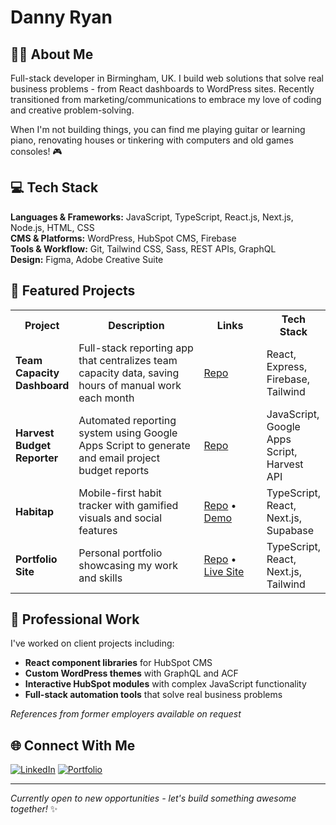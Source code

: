 # Danny Ryan
## 🧙‍♂️ About Me

Full-stack developer in Birmingham, UK. I build web solutions that solve real business problems - from React dashboards to WordPress sites. Recently transitioned from marketing/communications to embrace my love of coding and creative problem-solving.

When I'm not building things, you can find me playing guitar or learning piano, renovating houses or tinkering with computers and old games consoles! 🎮

## 💻 Tech Stack

**Languages & Frameworks:** JavaScript, TypeScript, React.js, Next.js, Node.js, HTML, CSS  
**CMS & Platforms:** WordPress, HubSpot CMS, Firebase  
**Tools & Workflow:** Git, Tailwind CSS, Sass, REST APIs, GraphQL  
**Design:** Figma, Adobe Creative Suite  

## 🚀 Featured Projects

<table>
  <tr>
    <th width="20%">Project</th>
    <th width="40%">Description</th>
    <th width="20%">Links</th>
    <th width="20%">Tech Stack</th>
  </tr>
  <tr>
    <td><strong>Team Capacity Dashboard</strong></td>
    <td>Full-stack reporting app that centralizes team capacity data, saving hours of manual work each month</td>
    <td><a href="https://github.com/dannykryan/team-capacity-reporting-dashboard">Repo</a></td>
    <td>React, Express, Firebase, Tailwind</td>
  </tr>
  <tr>
    <td><strong>Harvest Budget Reporter</strong></td>
    <td>Automated reporting system using Google Apps Script to generate and email project budget reports</td>
    <td><a href="https://github.com/dannykryan/harvest-budget-report">Repo</a></td>
    <td>JavaScript, Google Apps Script, Harvest API</td>
  </tr>
  <tr>
    <td><strong>Habitap</strong></td>
    <td>Mobile-first habit tracker with gamified visuals and social features</td>
    <td><a href="https://github.com/dannykryan/habitap">Repo</a> • <a href="https://habitap.vercel.app/">Demo</a></td>
    <td>TypeScript, React, Next.js, Supabase</td>
  </tr>
  <tr>
    <td><strong>Portfolio Site</strong></td>
    <td>Personal portfolio showcasing my work and skills</td>
    <td><a href="https://github.com/dannykryan/dannykryan.com">Repo</a> • <a href="https://www.dannykryan.com">Live Site</a></td>
    <td>TypeScript, React, Next.js, Tailwind</td>
  </tr>
</table>

## 🏢 Professional Work

I've worked on client projects including:
- **React component libraries** for HubSpot CMS
- **Custom WordPress themes** with GraphQL and ACF
- **Interactive HubSpot modules** with complex JavaScript functionality
- **Full-stack automation tools** that solve real business problems

*References from former employers available on request*

## 🌐 Connect With Me

[![LinkedIn](https://img.shields.io/badge/LinkedIn-%230077B5.svg?logo=linkedin&logoColor=white)](https://linkedin.com/in/dannykryan) [![Portfolio](https://img.shields.io/badge/Portfolio-000000?style=flat&logo=About.me&logoColor=white)](https://dannykryan.com)

---

*Currently open to new opportunities - let's build something awesome together!* ✨

